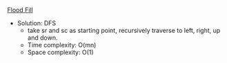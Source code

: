 [Flood Fill](https://leetcode.com/problems/flood-fill/)  

- Solution: DFS
    - take sr and sc as starting point, recursively traverse to left, right, up and down.
    - Time complexity: O(mn)
    - Space complexity: O(1)